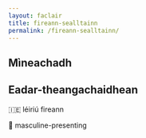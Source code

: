 ```yaml
---
layout: faclair
title: fireann-sealltainn
permalink: /fireann-sealltainn/
---
```


## Mìneachadh

## Eadar-theangachaidhean

&#x1f1ee;&#x1f1ea; léiriú fireann

&#x1f3f4;&#xe0067;&#xe0062;&#xe0065;&#xe006e;&#xe0067;&#xe007f; masculine-presenting
